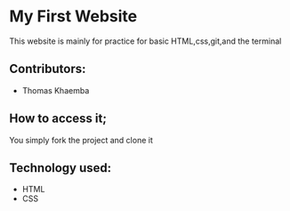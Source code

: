 # My First Website

 This website is mainly for practice for basic HTML,css,git,and the terminal

## Contributors:
* Thomas Khaemba
## How to access it;
You simply  fork the project and clone it

## Technology used:
* HTML
* CSS
